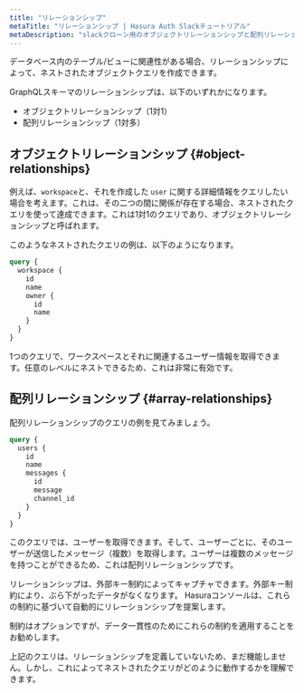 ```yaml
---
title: "リレーションシップ"
metaTitle: "リレーションシップ | Hasura Auth Slackチュートリアル"
metaDescription: "slackクローン用のオブジェクトリレーションシップと配列リレーションシップ"
---
```


データベース内のテーブル/ビューに関連性がある場合、リレーションシップによって、ネストされたオブジェクトクエリを作成できます。

GraphQLスキーマのリレーションシップは、以下のいずれかになります。

- オブジェクトリレーションシップ（1対1）
- 配列リレーションシップ（1対多）

## オブジェクトリレーションシップ {#object-relationships}

例えば、`workspace`と、それを作成した `user` に関する詳細情報をクエリしたい場合を考えます。これは、その二つの間に関係が存在する場合、ネストされたクエリを使って達成できます。これは1対1のクエリであり、オブジェクトリレーションシップと呼ばれます。

このようなネストされたクエリの例は、以下のようになります。

```graphql
query {
  workspace {
    id
    name
    owner {
      id
      name
    }
  }
}
```

1つのクエリで、ワークスペースとそれに関連するユーザー情報を取得できます。任意のレベルにネストできるため、これは非常に有効です。

## 配列リレーションシップ {#array-relationships}

配列リレーションシップのクエリの例を見てみましょう。

```graphql
query {
  users {
    id
    name
    messages {
      id
      message
      channel_id
    }
  }
}
```

このクエリでは、ユーザーを取得できます。そして、ユーザーごとに、そのユーザーが送信したメッセージ（複数）を取得します。ユーザーは複数のメッセージを持つことができるため、これは配列リレーションシップです。

リレーションシップは、外部キー制約によってキャプチャできます。外部キー制約により、ぶら下がったデータがなくなります。
Hasuraコンソールは、これらの制約に基づいて自動的にリレーションシップを提案します。

制約はオプションですが、データ一貫性のためにこれらの制約を適用することをお勧めします。

上記のクエリは、リレーションシップを定義していないため、まだ機能しません。しかし、これによってネストされたクエリがどのように動作するかを理解できます。